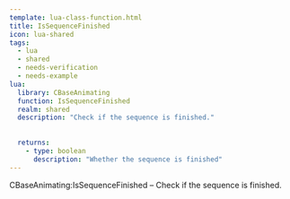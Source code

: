 ```yaml
---
template: lua-class-function.html
title: IsSequenceFinished
icon: lua-shared
tags:
  - lua
  - shared
  - needs-verification
  - needs-example
lua:
  library: CBaseAnimating
  function: IsSequenceFinished
  realm: shared
  description: "Check if the sequence is finished."
  
  
  returns:
    - type: boolean
      description: "Whether the sequence is finished"
---
```


<div class="lua__search__keywords">
CBaseAnimating:IsSequenceFinished &#x2013; Check if the sequence is finished.
</div>
